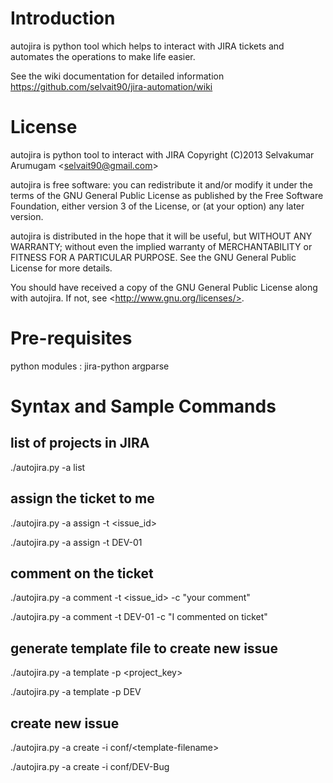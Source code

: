 Introduction
============

autojira is python tool which helps to interact with JIRA tickets 
and automates the operations to make life easier. 

See the wiki documentation for detailed information
https://github.com/selvait90/jira-automation/wiki

License 
=======
autojira is python tool to interact with JIRA 
Copyright (C)2013 Selvakumar Arumugam &lt;selvait90@gmail.com>

autojira is free software: you can redistribute it and/or modify
it under the terms of the GNU General Public License as published by
the Free Software Foundation, either version 3 of the License, or
(at your option) any later version.

autojira is distributed in the hope that it will be useful,
but WITHOUT ANY WARRANTY; without even the implied warranty of
MERCHANTABILITY or FITNESS FOR A PARTICULAR PURPOSE.  See the
GNU General Public License for more details.

You should have received a copy of the GNU General Public License
along with autojira.  If not, see &lt;http://www.gnu.org/licenses/>.

Pre-requisites
==============
python modules :
jira-python
argparse

Syntax and Sample Commands
==========================

list of projects in JIRA
------------------------
./autojira.py -a list

assign the ticket to me
------------------------
./autojira.py -a assign -t &lt;issue_id>

./autojira.py -a assign -t DEV-01

comment on the ticket
---------------------
./autojira.py -a comment -t &lt;issue_id> -c "your comment"

./autojira.py -a comment -t DEV-01 -c "I commented on ticket"

generate template file to create new issue
------------------------------------------
./autojira.py -a template -p &lt;project_key>

./autojira.py -a template -p DEV

create new issue
----------------
./autojira.py -a create -i conf/&lt;template-filename>

./autojira.py -a create -i conf/DEV-Bug
